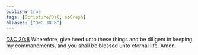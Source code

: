 ```yaml
---
publish: true
tags: [Scripture/DaC, noGraph]
aliases: ["D&C 30:8"]
---
```

[D&C 30:8](https://churchofjesuschrist.org/study/scriptures/dc-testament/dc/30?lang=eng&id=p8#p8) Wherefore, give heed unto these things and be diligent in keeping my commandments, and you shall be blessed unto eternal life. Amen.
